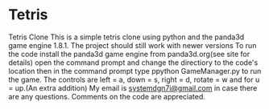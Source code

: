 # Tetris
Tetris Clone
This is a simple tetris clone using python and the 
panda3d game engine 1.8.1.
The project should still work with newer versions
To run the code install the panda3d game engine from panda3d.org(see site for details)
open the command prompt and change the directiory to the code's  location 
then in the command prompt type ppython GameManager.py to run the game.
The controls are
left = a,
down = s,
right = d, 
rotate = w
and 
for u = up.(An extra addition)
My email is systemdgn7i@gmail.com
in case there are any questions.
Comments on the code are appreciated.
